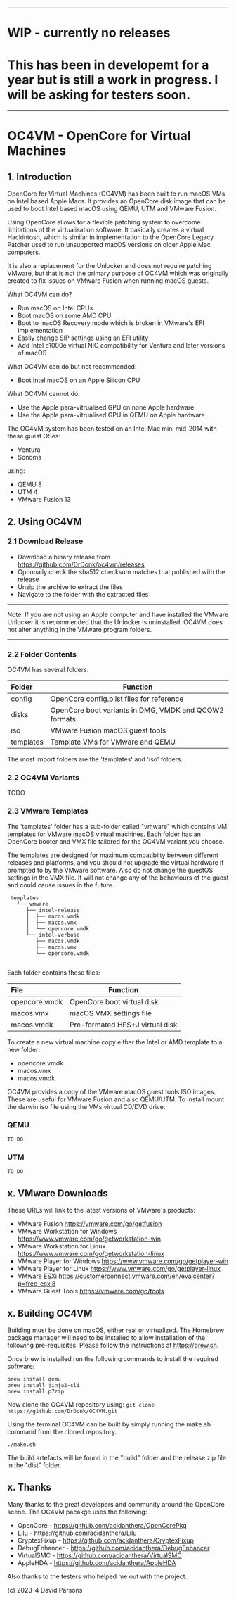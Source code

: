 ***
# WIP - currently no releases
# This has been in developemt for a year but is still a work in progress. I will be asking for testers soon.
***

# OC4VM - OpenCore for Virtual Machines
## 1. Introduction
OpenCore for Virtual Machines (OC4VM) has been built to run macOS VMs on Intel based Apple Macs. It provides an 
OpenCore disk image that can be used to boot Intel based macOS using QEMU, UTM and VMware Fusion.

Using OpenCore allows for a flexible patching system to overcome limitations of the virtualisation software. It 
basically creates a virtual Hackintosh, which is similar in implementation to the 
OpenCore Legacy Patcher used to run unsupported macOS versions on older Apple Mac computers.

It is also a replacement for the Unlocker and does not require patching VMware, but that is not the primary purpose of 
OC4VM which was originally created to fix issues on VMware Fusion when running macOS guests. 

What OC4VM can do?
* Run macOS on Intel CPUs
* Boot macOS on some AMD CPU
* Boot to macOS Recovery mode which is broken in VMware's EFI implementation
* Easily change SIP settings using an EFI utility
* Add Intel e1000e virtual NIC compatibility for Ventura and later versions of macOS

What OC4VM can do but not recommended:
* Boot Intel macOS on an Apple Silicon CPU

What OC4VM cannot do:
* Use the Apple para-vitrualised GPU on none Apple hardware 
* Use the Apple para-vitrualised GPU in QEMU on Apple hardware

The OC4VM system has been tested on an Intel Mac mini mid-2014 with these guest OSes:
* Ventura
* Sonoma

using:

* QEMU 8
* UTM 4
* VMware Fusion 13


## 2. Using OC4VM
### 2.1 Download Release

* Download a binary release from https://github.com/DrDonk/oc4vm/releases
* Optionally check the sha512 checksum matches that published with the release
* Unzip the archive to extract the files
* Navigate to the folder with the extracted files

***
Note:
If you are not using an Apple computer and have installed the VMware Unlocker it is recommended that the Unlocker is 
uninstalled. OC4VM does not alter anything in the VMware program folders.
***

### 2.2 Folder Contents

OC4VM has several folders:

| Folder     | Function                                              |
|:-----------|-------------------------------------------------------|
| config     | OpenCore config.plist files for reference             |
| disks      | OpenCore boot variants in DMG, VMDK and QCOW2 formats |
| iso        | VMware Fusion macOS guest tools                       |
| templates  | Template VMs for VMware and QEMU                      |

The most import folders are the 'templates' and 'iso' folders. 

### 2.2 OC4VM Variants
TODO

### 2.3 VMware Templates
The 'templates' folder has a sub-folder called "vmware" which contains VM templates for VMware macOS virtual machines. 
Each folder has an OpenCore booter and VMX file tailored for the OC4VM variant you choose.

The templates are designed for maximum compatibilty between different releases and platforms, and you should not 
upgrade the virtual hardware if prompted to by the VMware software. Also do not change the guestOS settings in the 
VMX file. It will not change any of the behaviours of the guest and could cause issues in the future.

```
 templates
   └── vmware
      ├── intel-release
      │  ├── macos.vmdk
      │  ├── macos.vmx
      │  └── opencore.vmdk
      └── intel-verbose
         ├── macos.vmdk
         ├── macos.vmx
         └── opencore.vmdk


```
Each  folder contains these files:

| File          | Function                        |
|:--------------|---------------------------------|
| opencore.vmdk | OpenCore boot virtual disk      |
| macos.vmx     | macOS VMX settings file         |
| macos.vmdk    | Pre-formated HFS+J virtual disk |

To create a new virtual machine copy either the Intel or AMD template to a new folder:

* opencore.vmdk
* macos.vmx
* macos.vmdk

OC4VM provides a copy of the VMware macOS guest tools ISO images. These are useful for VMware Fusion and also QEMU/UTM.
To install mount the darwin.iso file using the VMs virtual CD/DVD drive.

### QEMU
``` 
TO DO

```
### UTM
``` 
TO DO

```

## x. VMware Downloads
These URLs will link to the latest versions of VMware's products:

* VMware Fusion https://vmware.com/go/getfusion
* VMware Workstation for Windows https://www.vmware.com/go/getworkstation-win
* VMware Workstation for Linux https://www.vmware.com/go/getworkstation-linux
* VMware Player for Windows https://www.vmware.com/go/getplayer-win
* VMware Player for Linux https://www.vmware.com/go/getplayer-linux
* VMware ESXi https://customerconnect.vmware.com/en/evalcenter?p=free-esxi8
* VMware Guest Tools https://vmware.com/go/tools

## x. Building OC4VM

Building must be done on macOS, either real or virtualized. The Homebrew package manager will need to be installed to
allow installation of the following pre-requisites. Please follow the instructions at https://brew.sh.

Once brew is installed run the following commands to install the required software:
```
brew install qemu
brew install jinja2-cli
brew install p7zip
```

Now clone the OC4VM repository using:
```git clone https://github.com/DrDonk/OC4VM.git```

Using the terminal OC4VM can be built by simply running the make.sh command from tbe cloned repository.

```./make.sh```

The build artefacts will be found in the "build" folder and the release zip file in the "dist" folder.

## x. Thanks

Many thanks to the great developers and community around the OpenCore scene. The OC4VM pacakge uses the following:

* OpenCore - https://github.com/acidanthera/OpenCorePkg
* Lilu - https://github.com/acidanthera/Lilu
* CryptexFixup - https://github.com/acidanthera/CryptexFixup
* DebugEnhancer - https://github.com/acidanthera/DebugEnhancer
* VirtualSMC - https://github.com/acidanthera/VirtualSMC
* AppleHDA - https://github.com/acidanthera/AppleHDA

Also thanks to the testers who helped me out with the project.

(c) 2023-4 David Parsons


